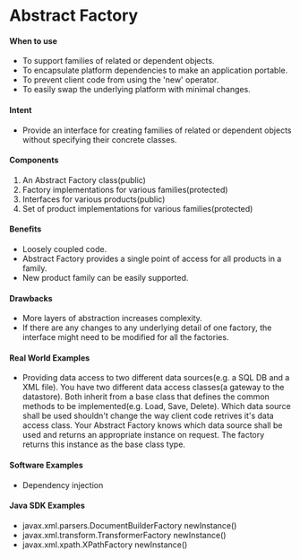 # Abstract Factory

#### When to use
* To support families of related or dependent objects.
* To encapsulate platform dependencies to make an application portable.
* To prevent client code from using the 'new' operator.
* To easily swap the underlying platform with minimal changes.

#### Intent
* Provide an interface for creating families of related or dependent objects without specifying their concrete classes.

#### Components
1. An Abstract Factory class(public)
2. Factory implementations for various families(protected)
3. Interfaces for various products(public)
4. Set of product implementations for various families(protected)

#### Benefits
* Loosely coupled code.
* Abstract Factory provides a single point of access for all products in a family.
* New product family can be easily supported.

#### Drawbacks
* More layers of abstraction increases complexity.
* If there are any changes to any underlying detail of one factory, the interface might need to be modified for all the factories.

#### Real World Examples 
* Providing data access to two different data sources(e.g. a SQL DB and a XML file). You have two different data access classes(a gateway to the datastore). Both inherit from a base class that defines the common methods to be implemented(e.g. Load, Save, Delete). Which data source shall be used shouldn't change the way client code retrives it's data access class. Your Abstract Factory knows which data source shall be used and returns an appropriate instance on request. The factory returns this instance as the base class type.

#### Software Examples
* Dependency injection

#### Java SDK Examples
* javax.xml.parsers.DocumentBuilderFactory newInstance()
* javax.xml.transform.TransformerFactory newInstance()
* javax.xml.xpath.XPathFactory newInstance()
